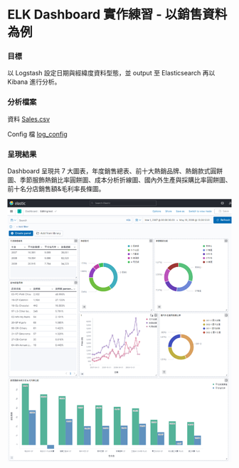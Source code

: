 # ELK Dashboard 實作練習 - 以銷售資料為例

### 目標

以 Logstash 設定日期與經緯度資料型態，並 output 至 Elasticsearch 再以 Kibana 進行分析。

### 分析檔案

資料
[Sales.csv](https://github.com/StevenHsu22/ELK_dashboard/blob/main/sales.csv)

Config 檔
[log_config](https://github.com/StevenHsu22/ELK_dashboard/blob/main/log_config)

### 呈現結果

Dashboard 呈現共 7 大圖表，年度銷售總表、前十大熱銷品牌、熱銷款式圓餅圖、季節服飾熱銷比率圓餅圖、成本分析折線圖、國內外生產與採購比率圓餅圖、前十名分店銷售額&毛利率長條圖。

![](https://github.com/StevenHsu22/ELK_dashboard/blob/main/dashboard_presentation.png)
